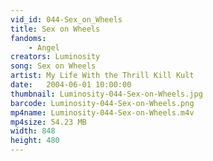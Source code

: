 ```yaml
---
vid_id: 044-Sex_on_Wheels
title: Sex on Wheels
fandoms:
    - Angel
creators: Luminosity
song: Sex on Wheels
artist: My Life With the Thrill Kill Kult
date:   2004-06-01 10:00:00
thumbnail: Luminosity-044-Sex-on-Wheels.jpg
barcode: Luminosity-044-Sex-on-Wheels.png
mp4name: Luminosity-044-Sex-on-Wheels.m4v
mp4size: 54.23 MB
width: 848
height: 480
---
```



  